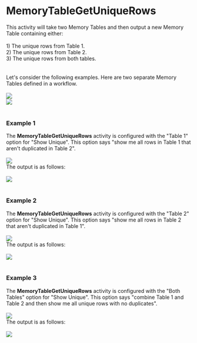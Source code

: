<h1>MemoryTableGetUniqueRows</h1>
This activity will take two Memory Tables and then output a new Memory Table containing either:
<br><br>
1) The unique rows from Table 1.
<br>
2) The unique rows from Table 2.
<br>
3) The unique rows from both tables.
<br><br><br>
Let's consider the following examples.  Here are two separate Memory Tables defined in a workflow.
<br><br>
<img src="https://raw.githubusercontent.com/Ayehu/custom-activities/master/MemoryTableGetUniqueRows/screenshots/table1.png">
<br>
<img src="https://raw.githubusercontent.com/Ayehu/custom-activities/master/MemoryTableGetUniqueRows/screenshots/table2.png">
<br><br>
<h3>Example 1</h3>
The <b>MemoryTableGetUniqueRows</b> activity is configured with the "Table 1" option for "Show Unique".  This option says "show me all rows in Table 1 that aren't duplicated in Table 2".
<br><br>
<img src="https://raw.githubusercontent.com/Ayehu/custom-activities/master/MemoryTableGetUniqueRows/screenshots/activity1.png">
<br>
The output is as follows:
<br><br>
<img src="https://raw.githubusercontent.com/Ayehu/custom-activities/master/MemoryTableGetUniqueRows/screenshots/output1.png">
<br><br>
<h3>Example 2</h3>
The <b>MemoryTableGetUniqueRows</b> activity is configured with the "Table 2" option for "Show Unique".  This option says "show me all rows in Table 2 that aren't duplicated in Table 1".
<br><br>
<img src="https://raw.githubusercontent.com/Ayehu/custom-activities/master/MemoryTableGetUniqueRows/screenshots/activity2.png">
<br>
The output is as follows:
<br><br>
<img src="https://raw.githubusercontent.com/Ayehu/custom-activities/master/MemoryTableGetUniqueRows/screenshots/output2.png">
<br><br>
<h3>Example 3</h3>
The <b>MemoryTableGetUniqueRows</b> activity is configured with the "Both Tables" option for "Show Unique".  This option says "combine Table 1 and Table 2 and then show me all unique rows with no duplicates".
<br><br>
<img src="https://raw.githubusercontent.com/Ayehu/custom-activities/master/MemoryTableGetUniqueRows/screenshots/activity3.png">
<br>
The output is as follows:
<br><br>
<img src="https://raw.githubusercontent.com/Ayehu/custom-activities/master/MemoryTableGetUniqueRows/screenshots/output3.png">
